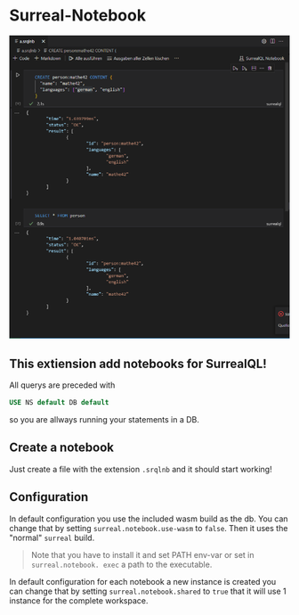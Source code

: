 # Surreal-Notebook 

![Example notebook](https://github.com/mathe42/surreal-notebook/raw/main/example.png)

## This extiension add notebooks for SurrealQL!
All querys are preceded with
```sql
USE NS default DB default
```
so you are allways running your statements in a DB.

## Create a notebook
Just create a file with the extension `.srqlnb` and it should start working!

## Configuration
In default configuration you use the included wasm build as the db. You can change that by setting `surreal.notebook.use-wasm` to `false`. Then it uses the "normal" `surreal` build. 
> Note that you have to install it and set PATH env-var or set in `surreal.notebook. exec` a path to the executable.

In default configuration for each notebook a new instance is created you can change that by setting `surreal.notebook.shared` to `true` that it will use 1 instance for the complete workspace.
